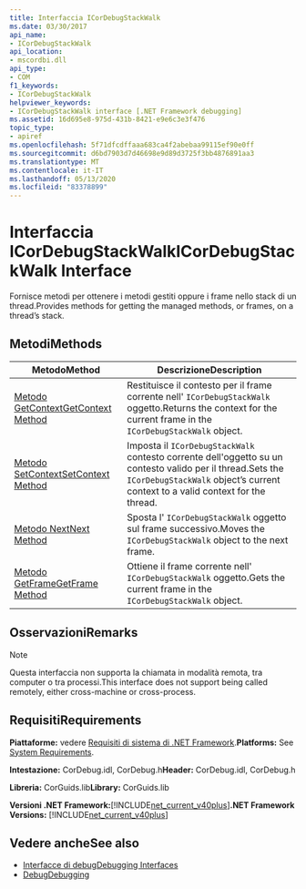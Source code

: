 ```yaml
---
title: Interfaccia ICorDebugStackWalk
ms.date: 03/30/2017
api_name:
- ICorDebugStackWalk
api_location:
- mscordbi.dll
api_type:
- COM
f1_keywords:
- ICorDebugStackWalk
helpviewer_keywords:
- ICorDebugStackWalk interface [.NET Framework debugging]
ms.assetid: 16d695e8-975d-431b-8421-e9e6c3e3f476
topic_type:
- apiref
ms.openlocfilehash: 5f71dfcdffaaa683ca4f2abebaa99115ef90e0ff
ms.sourcegitcommit: d6bd7903d7d46698e9d89d3725f3bb4876891aa3
ms.translationtype: MT
ms.contentlocale: it-IT
ms.lasthandoff: 05/13/2020
ms.locfileid: "83378899"
---
```

# <a name="icordebugstackwalk-interface"></a><span data-ttu-id="e5b10-102">Interfaccia ICorDebugStackWalk</span><span class="sxs-lookup"><span data-stu-id="e5b10-102">ICorDebugStackWalk Interface</span></span>
<span data-ttu-id="e5b10-103">Fornisce metodi per ottenere i metodi gestiti oppure i frame nello stack di un thread.</span><span class="sxs-lookup"><span data-stu-id="e5b10-103">Provides methods for getting the managed methods, or frames, on a thread’s stack.</span></span>  
  
## <a name="methods"></a><span data-ttu-id="e5b10-104">Metodi</span><span class="sxs-lookup"><span data-stu-id="e5b10-104">Methods</span></span>  
  
|<span data-ttu-id="e5b10-105">Metodo</span><span class="sxs-lookup"><span data-stu-id="e5b10-105">Method</span></span>|<span data-ttu-id="e5b10-106">Descrizione</span><span class="sxs-lookup"><span data-stu-id="e5b10-106">Description</span></span>|  
|------------|-----------------|  
|[<span data-ttu-id="e5b10-107">Metodo GetContext</span><span class="sxs-lookup"><span data-stu-id="e5b10-107">GetContext Method</span></span>](icordebugstackwalk-getcontext-method.md)|<span data-ttu-id="e5b10-108">Restituisce il contesto per il frame corrente nell' `ICorDebugStackWalk` oggetto.</span><span class="sxs-lookup"><span data-stu-id="e5b10-108">Returns the context for the current frame in the `ICorDebugStackWalk` object.</span></span>|  
|[<span data-ttu-id="e5b10-109">Metodo SetContext</span><span class="sxs-lookup"><span data-stu-id="e5b10-109">SetContext Method</span></span>](icordebugstackwalk-setcontext-method.md)|<span data-ttu-id="e5b10-110">Imposta il `ICorDebugStackWalk` contesto corrente dell'oggetto su un contesto valido per il thread.</span><span class="sxs-lookup"><span data-stu-id="e5b10-110">Sets the `ICorDebugStackWalk` object’s current context to a valid context for the thread.</span></span>|  
|[<span data-ttu-id="e5b10-111">Metodo Next</span><span class="sxs-lookup"><span data-stu-id="e5b10-111">Next Method</span></span>](icordebugstackwalk-next-method.md)|<span data-ttu-id="e5b10-112">Sposta l' `ICorDebugStackWalk` oggetto sul frame successivo.</span><span class="sxs-lookup"><span data-stu-id="e5b10-112">Moves the `ICorDebugStackWalk` object to the next frame.</span></span>|  
|[<span data-ttu-id="e5b10-113">Metodo GetFrame</span><span class="sxs-lookup"><span data-stu-id="e5b10-113">GetFrame Method</span></span>](icordebugstackwalk-getframe-method.md)|<span data-ttu-id="e5b10-114">Ottiene il frame corrente nell' `ICorDebugStackWalk` oggetto.</span><span class="sxs-lookup"><span data-stu-id="e5b10-114">Gets the current frame in the `ICorDebugStackWalk` object.</span></span>|  
  
## <a name="remarks"></a><span data-ttu-id="e5b10-115">Osservazioni</span><span class="sxs-lookup"><span data-stu-id="e5b10-115">Remarks</span></span>  
  
> [!NOTE]
> <span data-ttu-id="e5b10-116">Questa interfaccia non supporta la chiamata in modalità remota, tra computer o tra processi.</span><span class="sxs-lookup"><span data-stu-id="e5b10-116">This interface does not support being called remotely, either cross-machine or cross-process.</span></span>  
  
## <a name="requirements"></a><span data-ttu-id="e5b10-117">Requisiti</span><span class="sxs-lookup"><span data-stu-id="e5b10-117">Requirements</span></span>  
 <span data-ttu-id="e5b10-118">**Piattaforme:** vedere [Requisiti di sistema di .NET Framework](../../get-started/system-requirements.md).</span><span class="sxs-lookup"><span data-stu-id="e5b10-118">**Platforms:** See [System Requirements](../../get-started/system-requirements.md).</span></span>  
  
 <span data-ttu-id="e5b10-119">**Intestazione:** CorDebug.idl, CorDebug.h</span><span class="sxs-lookup"><span data-stu-id="e5b10-119">**Header:** CorDebug.idl, CorDebug.h</span></span>  
  
 <span data-ttu-id="e5b10-120">**Libreria:** CorGuids.lib</span><span class="sxs-lookup"><span data-stu-id="e5b10-120">**Library:** CorGuids.lib</span></span>  
  
 <span data-ttu-id="e5b10-121">**Versioni .NET Framework:**[!INCLUDE[net_current_v40plus](../../../../includes/net-current-v40plus-md.md)]</span><span class="sxs-lookup"><span data-stu-id="e5b10-121">**.NET Framework Versions:** [!INCLUDE[net_current_v40plus](../../../../includes/net-current-v40plus-md.md)]</span></span>  
  
## <a name="see-also"></a><span data-ttu-id="e5b10-122">Vedere anche</span><span class="sxs-lookup"><span data-stu-id="e5b10-122">See also</span></span>

- [<span data-ttu-id="e5b10-123">Interfacce di debug</span><span class="sxs-lookup"><span data-stu-id="e5b10-123">Debugging Interfaces</span></span>](debugging-interfaces.md)
- [<span data-ttu-id="e5b10-124">Debug</span><span class="sxs-lookup"><span data-stu-id="e5b10-124">Debugging</span></span>](index.md)
